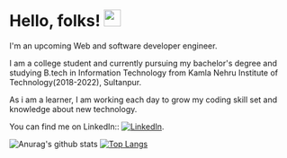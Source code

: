 
# Hello, folks! <img src="https://raw.githubusercontent.com/MartinHeinz/MartinHeinz/master/wave.gif" width="30px">

I'm an upcoming Web and software developer engineer. 

I am a college student and currently pursuing my bachelor's degree and studying B.tech
in Information Technology from Kamla Nehru Institute of Technology(2018-2022), Sultanpur.

As i am a learner, I am working each day to  grow my coding skill set and knowledge about new technology.
<!-- Actual text -->

You can find me on LinkedIn::  [![LinkedIn][2.2]][2].

<!-- Icons -->


[2.2]: https://raw.githubusercontent.com/MartinHeinz/MartinHeinz/master/linkedin-3-16.png (LinkedIn icon without padding)

<!-- Links to your social media accounts -->


[2]: https://www.linkedin.com/in/vijaygupta18/

![Anurag's github stats](https://github-readme-stats.vercel.app/api?username=vijaygupta18&show_icons=true&show_icons=true&hide=issues,to&include_all_commits=true&theme=merko)
[![Top Langs](https://github-readme-stats.vercel.app/api/top-langs/?username=vijaygupta18&hide=html&layout=compact)](https://github.com/anuraghazra/github-readme-stats)

<!--
**vijaygupta18/vijaygupta18** is a ✨ _special_ ✨ repository because its `README.md` (this file) appears on your GitHub profile.

Here are some ideas to get you started:

- 🔭 I’m currently working on 
- 🌱 I’m currently learning 
- 👯 I’m looking to collaborate on ...
- 🤔 I’m looking for help with ...
- 💬 Ask me about ...
- 📫 How to reach me: ...
- 😄 Pronouns: ...
- ⚡ Fun fact: ...
-->
